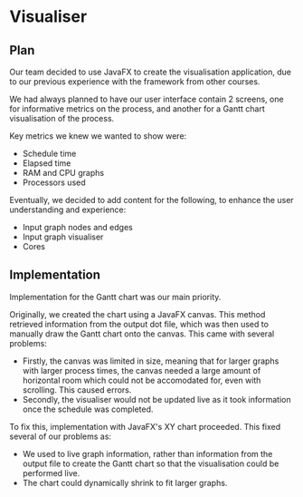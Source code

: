# Visualiser

## Plan

Our team decided to use JavaFX to create the visualisation application, due to our previous experience with the framework from other courses.

We had always planned to have our user interface contain 2 screens, one for informative metrics on the process, and another for a Gantt chart visualisation of the process.

Key metrics we knew we wanted to show were:
 - Schedule time
 - Elapsed time
 - RAM and CPU graphs
 - Processors used

Eventually, we decided to add content for the following, to enhance the user understanding and experience:
 - Input graph nodes and edges
 - Input graph visualiser
 - Cores

## Implementation
Implementation for the Gantt chart was our main priority.

Originally, we created the chart using a JavaFX canvas. This method retrieved information from the output dot file, which was then used to manually draw the Gantt chart onto the canvas. This came with several problems:
 - Firstly, the canvas was limited in size, meaning that for larger graphs with larger process times, the canvas needed a large amount of horizontal room which could not be accomodated for, even with scrolling. This caused errors.
 - Secondly, the visualiser would not be updated live as it took information once the schedule was completed.

To fix this, implementation with JavaFX's XY chart proceeded. This fixed several of our problems as:
 - We used to live graph information, rather than information from the output file to create the Gantt chart so that the visualisation could be performed live.
 - The chart could dynamically shrink to fit larger graphs.